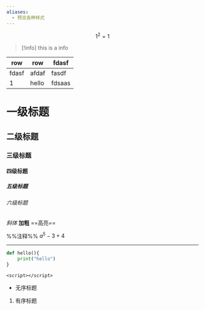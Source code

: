 ```yaml
---
aliases:
  - 预览各种样式
---
```



$$
1^2=1
$$



>[!info]
>this is a info


| row | row | fdasf |
| ---- | ---- | ---- |
| fdasf | afdaf | fasdf |
| 1 | hello | fdsaas |

# 一级标题

## 二级标题

### 三级标题

#### 四级标题

##### 五级标题

###### 六级标题

*斜体*
**加粗**
==高亮==

%%注释%%
$a^5-3+4$



---


```python
def hello(){
	print("hello")
}
```
`<script></script>`

- 无序标题
1. 有序标题

